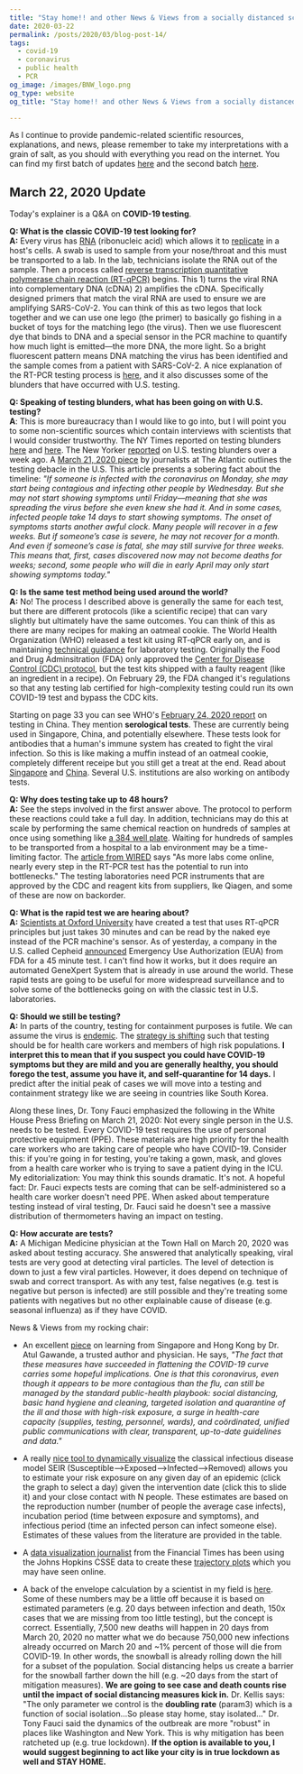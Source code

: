```yaml
---
title: "Stay home!! and other News & Views from a socially distanced scientist"
date: 2020-03-22
permalink: /posts/2020/03/blog-post-14/
tags:
  - covid-19
  - coronavirus
  - public health
  - PCR
og_image: /images/BNW_logo.png
og_type: website
og_title: "Stay home!! and other News & Views from a socially distanced scientist"

---
```


As I continue to provide pandemic-related scientific resources, explanations, and news, please remember to take my interpretations with a grain of salt, as you should with everything you read on the internet. You can find my first batch of updates <a href="http://www.brookewolford.com/posts/2020/03/blog-post-12/" target="_blank">here</a> and the second batch <a href="http://www.brookewolford.com/posts/2020/03/blog-post-13/" target="_blank">here</a>.

## March 22, 2020 Update 

Today's explainer is a Q&A on **COVID-19 testing**.

**Q: What is the classic COVID-19 test looking for?**   
**A:** Every virus has <a href="https://www.expii.com/t/dna-vs-rna-10205" target="_blank">RNA</a> (ribonucleic acid) which allows it to <a href="https://en.wikipedia.org/wiki/Viral_replication" target="_blank">replicate</a> in a host's cells. A swab is used to sample from your nose/throat and this must be transported to a lab. In the lab, technicians isolate the RNA out of the sample. Then a process called <a href="https://www.thermofisher.com/us/en/home/brands/thermo-scientific/molecular-biology/molecular-biology-learning-center/molecular-biology-resource-library/spotlight-articles/basic-principles-rt-qpcr.html" target="_blank">reverse transcription quantitative polymerase chain reaction (RT-qPCR)</a> begins. This 1) turns the viral RNA into complementary DNA (cDNA) 2) amplifies the cDNA. Specifically designed primers that match the viral RNA are used to ensure we are amplifying SARS-CoV-2. You can think of this as two legos that lock together and we can use one lego (the primer) to basically go fishing in a bucket of toys for the matching lego (the virus). Then we use fluorescent dye that binds to DNA and a special sensor in the PCR machine to quantify how much light is emitted—the more DNA, the more light. So a bright fluorescent pattern means DNA matching the virus has been identified and the sample comes from a patient with SARS-CoV-2. A nice explanation of the RT-PCR testing process is <a href="https://www.wired.com/story/everything-you-need-to-know-about-coronavirus-testing/" target="_blank">here</a>, and it also discusses some of the blunders that have occurred with U.S. testing. 

**Q: Speaking of testing blunders, what has been going on with U.S. testing?**  
**A**: This is more bureaucracy than I would like to go into, but I will point you to some non-scientific sources which contain interviews with scientists that I would consider trustworthy. The NY Times reported on testing blunders <a href="https://www.nytimes.com/2020/03/20/world/europe/coronavirus-testing-world-countries-cities-states.html" target="_blank">here</a> and <a href="https://www.nytimes.com/2020/03/10/us/coronavirus-testing-delays.html" target="_blank">here</a>. The New Yorker <a href="https://www.newyorker.com/news/news-desk/what-went-wrong-with-coronavirus-testing-in-the-us" target="_blank">reported</a> on U.S. testing blunders over a week ago. A <a href="https://www.theatlantic.com/health/archive/2020/03/how-many-americans-are-sick-lost-february/608521/" target="_blank">March 21, 2020 piece</a> by journalists at The Atlantic outlines the testing debacle in the U.S. This article presents a sobering fact about the timeline: *"If someone is infected with the coronavirus on Monday, she may start being contagious and infecting other people by Wednesday. But she may not start showing symptoms until Friday—meaning that she was spreading the virus before she even knew she had it. And in some cases, infected people take 14 days to start showing symptoms. The onset of symptoms starts another awful clock. Many people will recover in a few weeks. But if someone’s case is severe, he may not recover for a month. And even if someone’s case is fatal, she may still survive for three weeks. This means that, first, cases discovered now may not become deaths for weeks; second, some people who will die in early April may only start showing symptoms today."*

**Q: Is the same test method being used around the world?**  
**A:** No! The process I described above is generally the same for each test, but there are different protocols (like a scientific recipe) that can vary slightly but ultimately have the same outcomes. You can think of this as there are many recipes for making an oatmeal cookie. The World Health Organization (WHO) released a test kit using RT-qPCR early on, and is maintaining <a href="https://www.who.int/emergencies/diseases/novel-coronavirus-2019/technical-guidance/laboratory-guidance" target="_blank">technical guidance</a> for laboratory testing. Originally the Food and Drug Adminsitration (FDA) only approved the <a href="https://www.who.int/docs/default-source/coronaviruse/uscdcrt-pcr-panel-for-detection-instructions.pdf?sfvrsn=3aa07934_2" target="_blank">Center for Disease Control (CDC) protocol</a>, but the test kits shipped with a faulty reagent (like an ingredient in a recipe). On February 29, the FDA changed it's regulations so that any testing lab certified for high-complexity testing could run its own COVID-19 test and bypass the CDC kits. 

Starting on page 33 you can see WHO's <a href="https://www.who.int/docs/default-source/coronaviruse/who-china-joint-mission-on-covid-19-final-report.pdf" target="_blank"> February 24, 2020 report</a> on testing in China. They mention **serological tests**. These are currently being used in Singapore, China, and potentially elsewhere. These tests look for antibodies that a human's immune system has created to fight the viral infection. So this is like making a muffin instead of an oatmeal cookie, completely different receipe but you still get a treat at the end. Read about <a href="https://www.sciencemag.org/news/2020/02/singapore-claims-first-use-antibody-test-track-coronavirus-infections" target="_blank">Singapore</a> and <a href="https://www.tandfonline.com/doi/full/10.1080/22221751.2020.1729071" target="_blank">China</a>. Several U.S. institutions are also working on antibody tests.

**Q: Why does testing take up to 48 hours?**  
**A:** See the steps involved in the first answer above. The protocol to perform these reactions could take a full day. In addition, technicians may do this at scale by performing the same chemical reaction on hundreds of samples at once using something like <a href="https://www.thermofisher.com/order/catalog/product/AB1384#/AB138" target="_blank">a 384 well plate</a>. Waiting for hundreds of samples to be transported from a hospital to a lab environment may be a time-limiting factor. The <a href="https://www.wired.com/story/everything-you-need-to-know-about-coronavirus-testing/" target="_blank">article from WIRED</a> says "As more labs come online, nearly every step in the RT-PCR test has the potential to run into bottlenecks." The testing laboratories need PCR instruments that are approved by the CDC and reagent kits from suppliers, lke Qiagen, and some of these are now on backorder.

**Q: What is the rapid test we are hearing about?**  
**A:** <a href="http://www.ibme.ox.ac.uk/news-events/news/oxford-scientists-develop-rapid-testing-technology-for-covid-19" target="_blank">Scientists at Oxford University</a> have created a test that uses RT-qPCR principles but just takes 30 minutes and can be read by the naked eye instead of the PCR machine's sensor. As of yesterday, a company in the U.S. called Cepheid <a href="http://cepheid.mediaroom.com/2020-03-21-Cepheid-Receives-Emergency-Use-Authorization-from-FDA-for-Rapid-SARS-CoV-2-Test" target="_blank">announced</a> Emergency Use Authorization (EUA) from FDA for a 45 minute test. I can't find how it works, but it does require an automated GeneXpert System that is already in use around the world. These rapid tests are going to be useful for more widespread surveillance and to solve some of the bottlenecks going on with the classic test in U.S. laboratories.

**Q: Should we still be testing?**  
**A:** In parts of the country, testing for containment purposes is futile. We can assume the virus is <a href="https://en.wikipedia.org/wiki/Endemic_(epidemiology)" target="_blank">endemic</a>. The <a href="https://www.washingtonpost.com/health/2020/03/21/coronavirus-testing-strategyshift/" target="_blank">strategy is shifting</a> such that testing should be for health care workers and members of high risk populations. **I interpret this to mean that if you suspect you could have COVID-19 symptoms but they are mild and you are generally healthy, you should forego the test, assume you have it, and self-quarantine for 14 days.** I predict after the initial peak of cases we will move into a testing and containment strategy like we are seeing in countries like South Korea.

Along these lines, Dr. Tony Fauci emphasized the following in the White House Press Briefing on March 21, 2020: Not every single person in the U.S. needs to  be tested. Every COVID-19 test requires the use of personal protective equipment (PPE). These materials are high priority for the health care workers who are taking care of people who have COVID-19. Consider this: if you're going in for testing, you're taking a gown, mask, and gloves from a health care worker who is trying to save a patient dying in the ICU. My editorialization: You may think this sounds dramatic. It's not. A hopeful fact: Dr. Fauci expects tests are coming that can be self-administered so a health care worker doesn't need PPE. When asked about temperature testing instead of viral testing, Dr. Fauci said he doesn't see a massive distribution of thermometers having an impact on testing.

**Q: How accurate are tests?**  
**A:** A Michigan Medicine physician at the Town Hall on March 20, 2020 was asked about testing accuracy. She answered that analytically speaking, viral tests are very good at detecting viral particles. The level of detection is down to just a few viral particles. However, it does depend on technique of swab and correct transport. As with any test, false negatives (e.g. test is negative but person is infected) are still possible and they're treating some patients with negatives but no other explainable cause of disease (e.g. seasonal influenza) as if they have COVID.

News & Views from my rocking chair:

* An excellent <a href="https://www.newyorker.com/news/news-desk/keeping-the-coronavirus-from-infecting-health-care-workers" target="_blank">piece</a> on learning from Singapore and Hong Kong by Dr. Atul Gawande, a trusted author and physician. He says, *"The fact that these measures have succeeded in flattening the COVID-19 curve carries some hopeful implications. One is that this coronavirus, even though it appears to be more contagious than the flu, can still be managed by the standard public-health playbook: social distancing, basic hand hygiene and cleaning, targeted isolation and quarantine of the ill and those with high-risk exposure, a surge in health-care capacity (supplies, testing, personnel, wards), and coördinated, unified public communications with clear, transparent, up-to-date guidelines and data."*

* A really <a href="http://gabgoh.github.io/COVID/index.html" target="_blank">nice tool to dynamically visualize</a> the classical infectious disease model SEIR (Susceptible-->Exposed-->Infected-->Removed) allows you to estimate your risk exposure on any given day of an epidemic (click the graph to select a day) given the intervention date (click this to slide it) and your close contact with N people. These estimates are based on the reproduction number (number of people the average case infects), incubation period (time between exposure and symptoms), and infectious period (time an infected person can infect someone else). Estimates of these values from the literature are provided in the table.

* A <a href="https://twitter.com/jburnmurdoch" target="_blank">data visualization journalist</a> from the Financial Times has been using the Johns Hopkins CSSE data to create these <a href="https://www.ft.com/coronavirus-latest" target="_blank">trajectory plots</a> which you may have seen online. 

* A back of the envelope calculation by a scientist in my field is <a href="https://twitter.com/manoliskellis/status/1241118417672982529" target="_blank">here</a>. Some of these numbers may be a little off because it is based on estimated parameters (e.g. 20 days between infection and death, 150x cases that we are missing from too little testing), but the concept is correct. Essentially, 7,500 new deaths will happen in 20 days from March 20, 2020 no matter what we do because 750,000 new infections already occurred on March 20 and ~1% percent of those will die from COVID-19. In other words, the snowball is already rolling down the hill for a subset of the population. Social distancing helps us create a barrier for the snowball farther down the hill (e.g. ~20 days from the start of mitigation measures). **We are going to see case and death counts rise until the impact of social distancing measures kick in.** Dr. Kellis says: "The only parameter we control is the **doubling rate** (param3) which is a function of social isolation...So please stay home, stay isolated..." Dr. Tony Fauci said the dynamics of the outbreak are more "robust" in places like Washington and New York. This is why mitigation has been ratcheted up (e.g. true lockdown). **If the option is available to you, I would suggest beginning to act like your city is in true lockdown as well and STAY HOME.**

